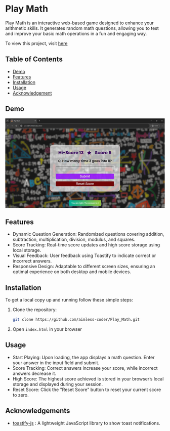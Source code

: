 # Play Math

Play Math is an interactive web-based game designed to enhance your arithmetic skills. It generates random math questions, allowing you to test and improve your basic math operations in a fun and engaging way.

To view this project, visit [here](https://aimless-coder.github.io/Play_Math/)

## Table of Contents

- [Demo](#demo)
- [Features](#features)
- [Installation](#installation)
- [Usage](#usage)
- [Acknowledgement](#acknowledgement)
## Demo

![Play Math Screenshot](Screenshot.jpg)





## Features

- Dynamic Question Generation: Randomized questions covering addition, subtraction, multiplication, division, modulus, and squares.
- Score Tracking: Real-time score updates and high score storage using local storage.
- Visual Feedback: User feedback using Toastify to indicate correct or incorrect answers.
- Responsive Design: Adaptable to different screen sizes, ensuring an optimal experience on both desktop and mobile devices.


## Installation

To get a local copy up and running follow these simple steps:

1. Clone the repository:
   ```sh
   git clone https://github.com/aimless-coder/Play_Math.git
   ```

2. Open `index.html` in your browser

    
## Usage

- Start Playing: Upon loading, the app displays a math question. Enter your answer in the input field and submit.
- Score Tracking: Correct answers increase your score, while incorrect answers decrease it.
- High Score: The highest score achieved is stored in your browser’s local storage and displayed during your session.
- Reset Score: Click the "Reset Score" button to reset your current score to zero.




## Acknowledgements

 - [toastify-js](https://github.com/apvarun/toastify-js) : A lightweight JavaScript library to show toast notifications.


